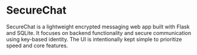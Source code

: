 # SecureChat
SecureChat is a lightweight encrypted messaging web app built with Flask and SQLite. It focuses on backend functionality and secure communication using key-based identity. The UI is intentionally kept simple to prioritize speed and core features.

